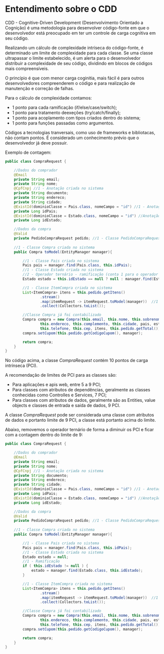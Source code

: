 # Entendimento sobre o CDD

CDD - Cognitive-Driven Development (Desenvolvimento Orientado a Cognição) é uma metodologia para desenvolver código-fonte em que o desenvolvedor está preocupado em ter um controle de carga cognitiva em seu código.

Realizando um cálculo de complexidade intríseca do código-fonte, é determinado um limite de complexidade para cada classe. Se uma classe ultrapassar o limite estabelecido, é um alerta para o desenvolvedor distribuir a complexidade de seu código, dividindo em blocos de códigos mais compreensíveis.

O princípio é que com menor carga coginitia, mais fácil é para outros desenvolvedores compreenderem o código e para realização de manutenção e correção de falhas.

Para o cálculo de complexidade contamos:

- 1 ponto para cada ramificação (if/else/case/switch);
- 1 ponto para tratamento deexeções (try/catch/finally);
- 1 ponto para acoplamento com tipos criados dentro do sistema;
- 1 ponto para funções passadas como argumentos.

Códigos a tecnologias tranversais, como uso de frameworks e bibliotacas, não contam pontos. É considerado um conhecimento prévio que o desenvolvedor já deve possuir.

Exemplo de contagem:

```java
public class CompraRequest {

    //Dados do comprador
    @Email
    private String email;
    private String nome;
    @CpfCnpj //1 - Anotação criada no sistema
    private String documento;
    private String endereco;
    private String cidade;
    @ExistId(dominioClasse = Pais.class, nomeCampo = "id") //1 - Anotação criada no sistema
    private Long idPais;
    @ExistId(dominioClasse = Estado.class, nomeCampo = "id") //Anotação criada no sistema, mas já foi contabilizada
    private Long idEstado;

    //Dados da compra
    @Valid
    private PedidoCompraRequest pedido; //1 - Classe PedidoCompraRequest criada no sistema
    
    //1 - Classe Compra criada no sistema
    public Compra toModel(EntityManager manager){

        //1 - Classe Pais criada no sistema
        Pais pais = manager.find(Pais.class, this.idPais);
        //1 - Classe Estado criada no sistema
        //2 - Operador ternário - ramificação (conta 1 para o operador '?' e mais 1 para o operador ':')
        Estado estado = this.idEstado == null ? null : manager.find(Estado.class, this.idEstado);

        //1 - Classe ItemCompra criada no sistema
        List<ItemCompra> itens = this.pedido.getItens()
                .stream()
                .map(itemRequest -> itemRequest.toModel(manager))  //1 - Função como parâmetro 
                .collect(Collectors.toList());

        //Classe Compra já foi contabilizado
        Compra compra = new Compra(this.email, this.nome, this.sobrenome, this.documento,
                this.endereco, this.complemento, this.cidade, pais, estado,
                this.telefone, this.cep, itens, this.pedido.getTotal());
        compra.setCupom(this.pedido.getCodigoCupom(), manager);

        return compra;
    }
}
```

No código acima, a classe *CompraRequest* contém 10 pontos de carga intrínseca (PCI).

A recomendação de limites de PCI para as classes são:
- Para aplicações e apis web, entre 5 a 9 PCI;
- Para classes com atributos de dependências, geralmente as classes conhecidas como Controlles e Services, 7 PCI;
- Para classes com atributos de dados, geralmente são as Entities, value objects e classes de entrada e saída de dados, 9 PCI.


A classe *CompraRequest* pode ser considerada uma classe com atributos de dados e portanto limite de 9 PCI, a classe está portanto acima do limite.

Abaixo, removemos o operador ternário de forma a diminuir os PCI e ficar com a contagem dentro do limite de 9:

```java
public class CompraRequest {

    //Dados do comprador
    @Email
    private String email;
    private String nome;
    @CpfCnpj //1 - Anotação criada no sistema
    private String documento;
    private String endereco;
    private String cidade;
    @ExistId(dominioClasse = Pais.class, nomeCampo = "id") //1 - Anotação criada no sistema
    private Long idPais;
    @ExistId(dominioClasse = Estado.class, nomeCampo = "id") //Anotação criada no sistema, mas já foi contabilizada
    private Long idEstado;

    //Dados da compra
    @Valid
    private PedidoCompraRequest pedido; //1 - Classe PedidoCompraRequest criada no sistema
    
    //1 - Classe Compra criada no sistema
    public Compra toModel(EntityManager manager){

        //1 - Classe Pais criada no sistema
        Pais pais = manager.find(Pais.class, this.idPais);
        //1 - Classe Estado criada no sistema
        Estado estado = null;
        //1 - Ramificação
        if ( this.idEstado != null ) {
            estado = manager.find(Estado.class, this.idEstado);
        }

        //1 - Classe ItemCompra criada no sistema
        List<ItemCompra> itens = this.pedido.getItens()
                .stream()
                .map(itemRequest -> itemRequest.toModel(manager))  //1 - Função como parâmetro 
                .collect(Collectors.toList());

        //Classe Compra já foi contabilizado
        Compra compra = new Compra(this.email, this.nome, this.sobrenome, this.documento,
                this.endereco, this.complemento, this.cidade, pais, estado,
                this.telefone, this.cep, itens, this.pedido.getTotal());
        compra.setCupom(this.pedido.getCodigoCupom(), manager);

        return compra;
    }
}
```
